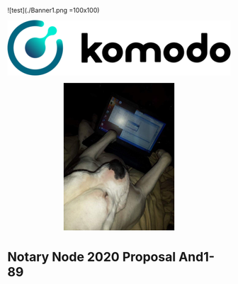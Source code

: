 ![test](./Banner1.png =100x100)

![Banner1.png](./Banner1.png)

<p align="center">
  <img width="250" src="dog.jpg" />
  
  
# **Notary Node 2020 Proposal And1-89**

